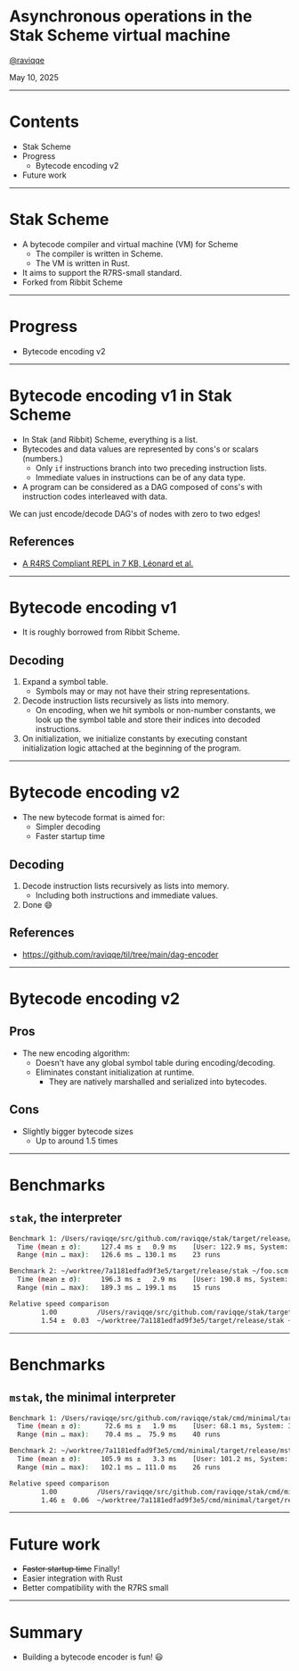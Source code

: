 # Asynchronous operations in the Stak Scheme virtual machine

[@raviqqe](https://github.com/raviqqe)

May 10, 2025

---

# Contents

- Stak Scheme
- Progress
  - Bytecode encoding v2
- Future work

---

# Stak Scheme

- A bytecode compiler and virtual machine (VM) for Scheme
  - The compiler is written in Scheme.
  - The VM is written in Rust.
- It aims to support the R7RS-small standard.
- Forked from Ribbit Scheme

---

# Progress

- Bytecode encoding v2

---

# Bytecode encoding v1 in Stak Scheme

- In Stak (and Ribbit) Scheme, everything is a list.
- Bytecodes and data values are represented by cons's or scalars (numbers.)
  - Only `if` instructions branch into two preceding instruction lists.
  - Immediate values in instructions can be of any data type.
- A program can be considered as a DAG composed of cons's with instruction codes interleaved with data.

We can just encode/decode DAG's of nodes with zero to two edges!

## References

- [A R4RS Compliant REPL in 7 KB, Léonard et al.](https://arxiv.org/pdf/2310.13589)

---

# Bytecode encoding v1

- It is roughly borrowed from Ribbit Scheme.

## Decoding

1. Expand a symbol table.
   - Symbols may or may not have their string representations.
1. Decode instruction lists recursively as lists into memory.
   - On encoding, when we hit symbols or non-number constants, we look up the symbol table and store their indices into decoded instructions.
1. On initialization, we initialize constants by executing constant initialization logic attached at the beginning of the program.

---

# Bytecode encoding v2

- The new bytecode format is aimed for:
  - Simpler decoding
  - Faster startup time

## Decoding

1. Decode instruction lists recursively as lists into memory.
   - Including both instructions and immediate values.
1. Done 😄

## References

- https://github.com/raviqqe/til/tree/main/dag-encoder

---

# Bytecode encoding v2

## Pros

- The new encoding algorithm:
  - Doesn't have any global symbol table during encoding/decoding.
  - Eliminates constant initialization at runtime.
    - They are natively marshalled and serialized into bytecodes.

## Cons

- Slightly bigger bytecode sizes
  - Up to around 1.5 times

---

# Benchmarks

## `stak`, the interpreter

```sh
Benchmark 1: /Users/raviqqe/src/github.com/raviqqe/stak/target/release/stak ~/foo.scm
  Time (mean ± σ):     127.4 ms ±   0.9 ms    [User: 122.9 ms, System: 3.8 ms]
  Range (min … max):   126.6 ms … 130.1 ms    23 runs

Benchmark 2: ~/worktree/7a1181edfad9f3e5/target/release/stak ~/foo.scm
  Time (mean ± σ):     196.3 ms ±   2.9 ms    [User: 190.8 ms, System: 4.4 ms]
  Range (min … max):   189.3 ms … 199.1 ms    15 runs

Relative speed comparison
        1.00          /Users/raviqqe/src/github.com/raviqqe/stak/target/release/stak ~/foo.scm
        1.54 ±  0.03  ~/worktree/7a1181edfad9f3e5/target/release/stak ~/foo.scm
```

---

# Benchmarks

## `mstak`, the minimal interpreter

```sh
Benchmark 1: /Users/raviqqe/src/github.com/raviqqe/stak/cmd/minimal/target/release/mstak ~/foo.scm
  Time (mean ± σ):      72.6 ms ±   1.9 ms    [User: 68.1 ms, System: 3.7 ms]
  Range (min … max):    70.4 ms …  75.9 ms    40 runs

Benchmark 2: ~/worktree/7a1181edfad9f3e5/cmd/minimal/target/release/mstak ~/foo.scm
  Time (mean ± σ):     105.9 ms ±   3.3 ms    [User: 101.2 ms, System: 3.8 ms]
  Range (min … max):   102.1 ms … 111.0 ms    26 runs

Relative speed comparison
        1.00          /Users/raviqqe/src/github.com/raviqqe/stak/cmd/minimal/target/release/mstak ~/foo.scm
        1.46 ±  0.06  ~/worktree/7a1181edfad9f3e5/cmd/minimal/target/release/mstak ~/foo.scm
```

---

# Future work

- ~~Faster startup time~~ Finally!
- Easier integration with Rust
- Better compatibility with the R7RS small

---

# Summary

- Building a bytecode encoder is fun! 😃
